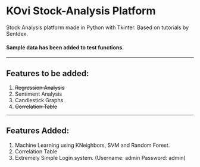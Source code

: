 # KOvi Stock-Analysis Platform

Stock Analysis platform made in Python with Tkinter. Based on tutorials by Sentdex. 

#### Sample data has been added to test functions.

---

## Features to be added:
  1. ~~Regression Analysis~~
  2. Sentiment Analysis
  3. Candlestick Graphs
  4. ~~Correlation Table~~

---

## Features Added:
  1. Machine Learning using KNeighbors, SVM and Random Forest.
  2. Correlation Table
  3. Extremely Simple Login system. (Username: admin Password: admin)
  
